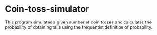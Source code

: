 # Coin-toss-simulator

This program simulates a given number of coin tosses and calculates the probability of obtaining tails using the frequentist definition of probability.

